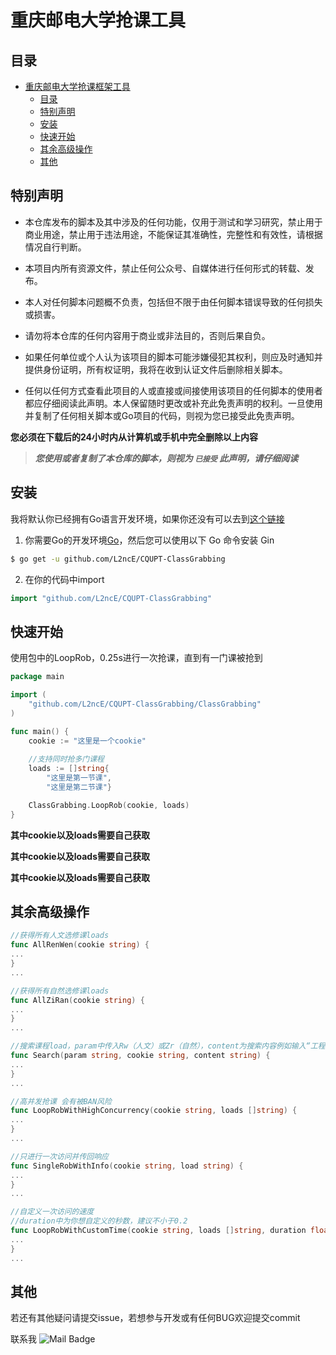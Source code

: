 # 重庆邮电大学抢课工具

## 目录
- [重庆邮电大学抢课框架工具](#重庆邮电大学抢课框架)
    - [目录](#目录)
    - [特别声明](#特别声明)
    - [安装](#安装)
    - [快速开始](#快速开始)
    - [其余高级操作](#其余高级操作)
    - [其他](#其他)

## 特别声明

- 本仓库发布的脚本及其中涉及的任何功能，仅用于测试和学习研究，禁止用于商业用途，禁止用于违法用途，不能保证其准确性，完整性和有效性，请根据情况自行判断。

- 本项目内所有资源文件，禁止任何公众号、自媒体进行任何形式的转载、发布。

- 本人对任何脚本问题概不负责，包括但不限于由任何脚本错误导致的任何损失或损害。

- 请勿将本仓库的任何内容用于商业或非法目的，否则后果自负。

- 如果任何单位或个人认为该项目的脚本可能涉嫌侵犯其权利，则应及时通知并提供身份证明，所有权证明，我将在收到认证文件后删除相关脚本。

- 任何以任何方式查看此项目的人或直接或间接使用该项目的任何脚本的使用者都应仔细阅读此声明。本人保留随时更改或补充此免责声明的权利。一旦使用并复制了任何相关脚本或Go项目的代码，则视为您已接受此免责声明。

**您必须在下载后的24小时内从计算机或手机中完全删除以上内容**

> ***您使用或者复制了本仓库的脚本，则视为 `已接受` 此声明，请仔细阅读***

## 安装

我将默认你已经拥有Go语言开发环境，如果你还没有可以去到[这个链接](https://blog.csdn.net/weixin_44621343/article/details/117792504)

1. 你需要Go的开发环境[Go](https://golang.org/)，然后您可以使用以下 Go 命令安装 Gin
```sh
$ go get -u github.com/L2ncE/CQUPT-ClassGrabbing
```

2. 在你的代码中import

```go
import "github.com/L2ncE/CQUPT-ClassGrabbing"
```


## 快速开始
使用包中的LoopRob，0.25s进行一次抢课，直到有一门课被抢到
```go
package main

import (
	"github.com/L2ncE/CQUPT-ClassGrabbing/ClassGrabbing"
)

func main() {
	cookie := "这里是一个cookie"
	
	//支持同时抢多门课程
	loads := []string{
		"这里是第一节课",
		"这里是第二节课"}

	ClassGrabbing.LoopRob(cookie, loads)
}
```

**其中cookie以及loads需要自己获取**

**其中cookie以及loads需要自己获取**

**其中cookie以及loads需要自己获取**

## 其余高级操作

```go
//获得所有人文选修课loads
func AllRenWen(cookie string) {
...
}
...
```

```go
//获得所有自然选修课loads
func AllZiRan(cookie string) {
...
}
...
```

```go
//搜索课程load，param中传入Rw（人文）或Zr（自然），content为搜索内容例如输入“工程”会将所有带有工程两个字的课程信息以及负载输出
func Search(param string, cookie string, content string) {
...
}
...
```

```go
//高并发抢课 会有被BAN风险
func LoopRobWithHighConcurrency(cookie string, loads []string) {
...
}
...
```

```go
//只进行一次访问并传回响应
func SingleRobWithInfo(cookie string, load string) {
...
}
...
```

```go
//自定义一次访问的速度
//duration中为你想自定义的秒数，建议不小于0.2
func LoopRobWithCustomTime(cookie string, loads []string, duration float64) {
...
}
...
```

## 其他
若还有其他疑问请提交issue，若想参与开发或有任何BUG欢迎提交commit

联系我 ![Mail Badge](https://img.shields.io/badge/-llance_24@foxmail.com-c14438?style=flat&logo=Gmail&logoColor=white&link=mailto:llance_24@foxmail.com)
